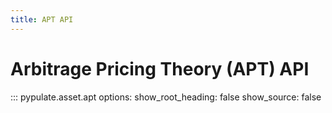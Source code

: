 ```yaml
---
title: APT API
---
```


# Arbitrage Pricing Theory (APT) API

::: pypulate.asset.apt
    options:
      show_root_heading: false
      show_source: false 